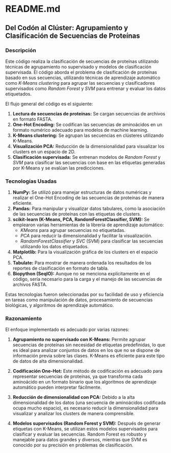 # README.md

## Del Codón al Clúster: Agrupamiento y Clasificación de Secuencias de Proteínas

### Descripción

Este código realiza la clasificación de secuencias de proteínas utilizando técnicas de agrupamiento no supervisado y modelos de clasificación supervisada. El código aborda el problema de clasificación de proteínas basado en sus secuencias, utilizando técnicas de aprendizaje automático como *K-Means clustering* para agrupar las secuencias y clasificadores supervisados como *Random Forest* y *SVM* para entrenar y evaluar los datos etiquetados.

El flujo general del código es el siguiente:
1. **Lectura de secuencias de proteínas:** Se cargan secuencias de archivos en formato FASTA.
2. **One-Hot Encoding:** Se codifican las secuencias de aminoácidos en un formato numérico adecuado para modelos de machine learning.
3. **K-Means clustering:** Se agrupan las secuencias en clústeres utilizando K-Means.
4. **Visualización PCA:** Reducción de la dimensionalidad para visualizar los clusters en un espacio de 2D.
5. **Clasificación supervisada:** Se entrenan modelos de *Random Forest* y *SVM* para clasificar las secuencias con base en las etiquetas generadas por K-Means y se evalúan las predicciones.

### Tecnologías Usadas

1. **NumPy:** Se utilizó para manejar estructuras de datos numéricas y realizar el One-Hot Encoding de las secuencias de proteínas de manera eficiente.
2. **Pandas:** Para manipular y visualizar datos tabulares, como la asociación de las secuencias de proteínas con las etiquetas de clusters.
3. **scikit-learn (K-Means, PCA, RandomForestClassifier, SVM):** Se emplearon varias herramientas de la librería de aprendizaje automático:
   - *KMeans* para agrupar secuencias no etiquetadas.
   - *PCA* para reducir la dimensionalidad y facilitar la visualización.
   - *RandomForestClassifier* y *SVC* (SVM) para clasificar las secuencias utilizando los datos etiquetados.
4. **Matplotlib:** Para la visualización gráfica de los clusters en el espacio PCA.
5. **Tabulate:** Para mostrar de manera ordenada los resultados de los reportes de clasificación en formato de tabla.
6. **Biopython (SeqIO):** Aunque no se menciona explícitamente en el código, sería necesario para la carga y el manejo de las secuencias de archivos FASTA.

Estas tecnologías fueron seleccionadas por su facilidad de uso y eficiencia en tareas como manipulación de datos, procesamiento de secuencias biológicas, y algoritmos de aprendizaje automático.

### Razonamiento

El enfoque implementado es adecuado por varias razones:

1. **Agrupamiento no supervisado con K-Means:** Permite agrupar secuencias de proteínas sin necesidad de etiquetas predefinidas, lo que es ideal para analizar conjuntos de datos en los que no se dispone de información previa sobre las clases. K-Means es eficiente para este tipo de datos de alta dimensionalidad.
   
2. **Codificación One-Hot:** Este método de codificación es adecuado para representar secuencias de proteínas, ya que transforma cada aminoácido en un formato binario que los algoritmos de aprendizaje automático pueden interpretar fácilmente.

3. **Reducción de dimensionalidad con PCA:** Debido a la alta dimensionalidad de los datos (una secuencia de aminoácidos codificada ocupa mucho espacio), es necesario reducir la dimensionalidad para visualizar y analizar los clusters de manera comprensible.

4. **Modelos supervisados (Random Forest y SVM):** Después de generar etiquetas con K-Means, se utilizan estos modelos supervisados para clasificar y evaluar las secuencias. Random Forest es robusto y manejable para datos grandes y diversos, mientras que SVM es conocido por su precisión en problemas de clasificación.
